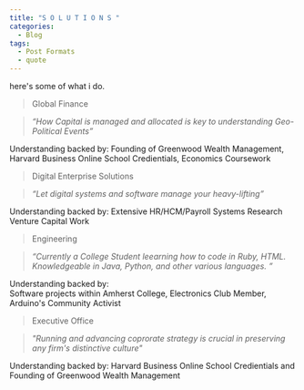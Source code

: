 ```yaml
---
title: "S O L U T I O N S "
categories:
  - Blog
tags:
  - Post Formats
  - quote
---
```


here's some of what i do.  



> Global Finance  

> <cite> “How Capital is managed and allocated is key to understanding Geo-Political Events”  

Understanding backed by: 
Founding of Greenwood Wealth Management, Harvard Business Online School Credientials, Economics Coursework


> Digital Enterprise Solutions

> <cite> “Let digital systems and software manage your heavy-lifting” 

Understanding backed by: 
Extensive HR/HCM/Payroll Systems Research Venture Capital Work  



> Engineering

> <cite> “Currently a College Student leearning how to code in Ruby, HTML. Knowledgeable in Java, Python, and other various languages. ” 

Understanding backed by:  
Software projects within Amherst College, Electronics Club Member, Arduino's Community Activist



 
>  Executive Office 

> <cite> "Running and advancing coprorate strategy is crucial in preserving any firm's distinctive culture"

Understanding backed by: 
Harvard Business Online School Credientials and Founding of Greenwood Wealth Management 
